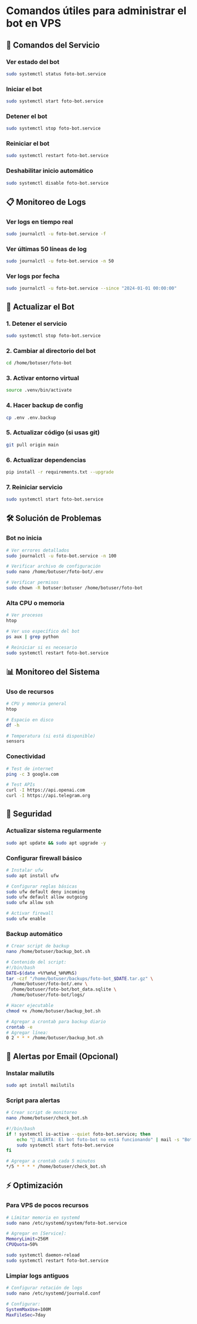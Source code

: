 # Comandos útiles para administrar el bot en VPS

## 🔧 Comandos del Servicio

### Ver estado del bot
```bash
sudo systemctl status foto-bot.service
```

### Iniciar el bot
```bash
sudo systemctl start foto-bot.service
```

### Detener el bot
```bash
sudo systemctl stop foto-bot.service
```

### Reiniciar el bot
```bash
sudo systemctl restart foto-bot.service
```

### Deshabilitar inicio automático
```bash
sudo systemctl disable foto-bot.service
```

## 📋 Monitoreo de Logs

### Ver logs en tiempo real
```bash
sudo journalctl -u foto-bot.service -f
```

### Ver últimas 50 líneas de log
```bash
sudo journalctl -u foto-bot.service -n 50
```

### Ver logs por fecha
```bash
sudo journalctl -u foto-bot.service --since "2024-01-01 00:00:00"
```

## 🔄 Actualizar el Bot

### 1. Detener el servicio
```bash
sudo systemctl stop foto-bot.service
```

### 2. Cambiar al directorio del bot
```bash
cd /home/botuser/foto-bot
```

### 3. Activar entorno virtual
```bash
source .venv/bin/activate
```

### 4. Hacer backup de config
```bash
cp .env .env.backup
```

### 5. Actualizar código (si usas git)
```bash
git pull origin main
```

### 6. Actualizar dependencias
```bash
pip install -r requirements.txt --upgrade
```

### 7. Reiniciar servicio
```bash
sudo systemctl start foto-bot.service
```

## 🛠️ Solución de Problemas

### Bot no inicia
```bash
# Ver errores detallados
sudo journalctl -u foto-bot.service -n 100

# Verificar archivo de configuración
sudo nano /home/botuser/foto-bot/.env

# Verificar permisos
sudo chown -R botuser:botuser /home/botuser/foto-bot
```

### Alta CPU o memoria
```bash
# Ver procesos
htop

# Ver uso específico del bot
ps aux | grep python

# Reiniciar si es necesario
sudo systemctl restart foto-bot.service
```

## 📊 Monitoreo del Sistema

### Uso de recursos
```bash
# CPU y memoria general
htop

# Espacio en disco
df -h

# Temperatura (si está disponible)
sensors
```

### Conectividad
```bash
# Test de internet
ping -c 3 google.com

# Test APIs
curl -I https://api.openai.com
curl -I https://api.telegram.org
```

## 🔐 Seguridad

### Actualizar sistema regularmente
```bash
sudo apt update && sudo apt upgrade -y
```

### Configurar firewall básico
```bash
# Instalar ufw
sudo apt install ufw

# Configurar reglas básicas
sudo ufw default deny incoming
sudo ufw default allow outgoing
sudo ufw allow ssh

# Activar firewall
sudo ufw enable
```

### Backup automático
```bash
# Crear script de backup
nano /home/botuser/backup_bot.sh

# Contenido del script:
#!/bin/bash
DATE=$(date +%Y%m%d_%H%M%S)
tar -czf "/home/botuser/backups/foto-bot_$DATE.tar.gz" \
  /home/botuser/foto-bot/.env \
  /home/botuser/foto-bot/bot_data.sqlite \
  /home/botuser/foto-bot/logs/

# Hacer ejecutable
chmod +x /home/botuser/backup_bot.sh

# Agregar a crontab para backup diario
crontab -e
# Agregar línea:
0 2 * * * /home/botuser/backup_bot.sh
```

## 🚨 Alertas por Email (Opcional)

### Instalar mailutils
```bash
sudo apt install mailutils
```

### Script para alertas
```bash
# Crear script de monitoreo
nano /home/botuser/check_bot.sh

#!/bin/bash
if ! systemctl is-active --quiet foto-bot.service; then
    echo "🚨 ALERTA: El bot foto-bot no está funcionando" | mail -s "Bot Caído" tu-email@ejemplo.com
    sudo systemctl start foto-bot.service
fi

# Agregar a crontab cada 5 minutos
*/5 * * * * /home/botuser/check_bot.sh
```

## ⚡ Optimización

### Para VPS de pocos recursos
```bash
# Límitar memoria en systemd
sudo nano /etc/systemd/system/foto-bot.service

# Agregar en [Service]:
MemoryLimit=256M
CPUQuota=50%

sudo systemctl daemon-reload
sudo systemctl restart foto-bot.service
```

### Limpiar logs antiguos
```bash
# Configurar rotación de logs
sudo nano /etc/systemd/journald.conf

# Configurar:
SystemMaxUse=100M
MaxFileSec=7day
```